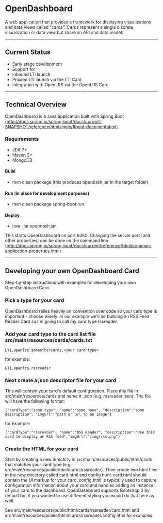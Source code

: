 OpenDashboard
============================
A web application that provides a framework for displaying visualizations and data views called "cards". Cards represent a single discrete visualization or data view but share an API and data model.
*************************************************************************************
Current Status
----------------
* Early stage development
* Support for
 * Inbound LTI launch
 * Proxied LTI launch via the LTI Card
 * Integration with OpenLRS via the OpenLRS Card
 
*************************************************************************************
## Technical Overview
OpenDashboard is a Java application built with Spring Boot (http://docs.spring.io/spring-boot/docs/current-SNAPSHOT/reference/htmlsingle/#boot-documentation).

### Requirements
* JDK 7+
* Maven 3+
* MongoDB

#### Build
* mvn clean package (this produces opendash.jar in the target folder)

#### Run (in place for development purposes)
* mvn clean package spring-boot:run

#### Deploy
* java -jar opendash.jar

This starts OpenDashboard on port 8080. Changing the server port (and other properties) can be done on the command line (http://docs.spring.io/spring-boot/docs/current/reference/html/common-application-properties.html)

*************************************************************************************
## Developing your own OpenDashboard Card
Step-by-step instructions with examples for developing your own OpenDashboard Card.

### Pick a type for your card

OpenDashboard relies heavily on convention over code so your card type is important - choose wisely. In our example we'll be building an RSS Feed Reader Card so I'm going to call my card type rssreader.

### Add your card type to the card list file src/main/resources/cards/cards.txt

`LTI,openlrs,someothercards,<your card type>`

for example:

`LTI,openlrs,rssreader`

### Next create a json descriptor file for your card

This will contain your card's default configuration. Place this file in src/main/resources/cards and name it <your card type>.json (e.g. rssreader.json). The file will have the following format:

`{"cardType":"some type", "name":"some name", "description":"some description", "imgUrl":"path or url to an image"}`

for example:

`{"cardType":"rssreader", "name":"RSS Reader", "description":"Use this card to display an RSS feed","imgUrl":"/img/rss.png"}`

### Create the HTML for your card

Start by creating a new directory in src/main/resources/public/html/cards that matches your card type (e.g. src/main/resources/public/html/cards/rssreader). Then create two html files in the new directory called card.html and config.html. card.html should contain the UI markup for your card. config.html is typically used to capture configuration information about your card and handles adding an instance of your card to the dashboard. OpenDashboard supports Bootstrap 3 by default but if you wanted to use different styling you would do that here as well.

See src/main/resources/public/html/cards/rssreader/card.html and src/main/resources/public/html/cards/rssreader/config.html for examples.
